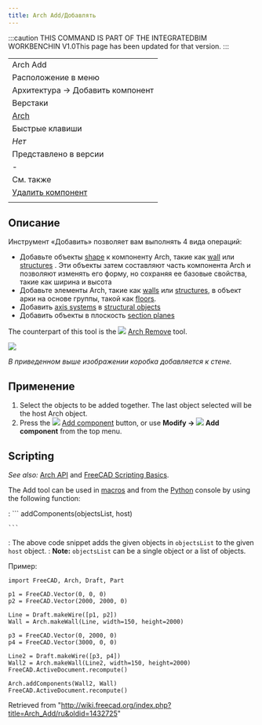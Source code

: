```yaml
---
title: Arch Add/Добавлять
---
```


:::caution
THIS COMMAND IS PART OF THE INTEGRATEDBIM WORKBENCHIN V1.0This page has been updated for that version.
:::

|                                                       |
| ----------------------------------------------------- |
| Arch Add                                              |
| Расположение в меню                                   |
| Архитектура → Добавить компонент                      |
| Верстаки                                              |
| [Arch](/Arch_Workbench/ru "Arch Workbench/ru")        |
| Быстрые клавиши                                       |
| _Нет_                                                 |
| Представлено в версии                                 |
| -                                                     |
| См. также                                             |
| [Удалить компонент](/Arch_Remove/ru "Arch Remove/ru") |
|                                                       |

## Описание

Инструмент «Добавить» позволяет вам выполнять 4 вида операций:

- Добавьте объекты [shape](/Part_Workbench "Part Workbench") к компоненту Arch, такие как [wall](/Arch_Wall "Arch Wall") или [structures](/Arch_Structure "Arch Structure") . Эти объекты затем составляют часть компонента Arch и позволяют изменять его форму, но сохраняя ее базовые свойства, такие как ширина и высота
- Добавьте элементы Arch, такие как [walls](/Arch_Wall "Arch Wall") или [structures](/Arch_Structure "Arch Structure"), в объект арки на основе группы, такой как [floors](/Arch_Floor "Arch Floor").
- Добавить [axis systems](/Arch_Axis "Arch Axis") в [structural objects](/Arch_Structure "Arch Structure")
- Добавить объекты в плоскость [section planes](/Arch_SectionPlane "Arch SectionPlane")

The counterpart of this tool is the ![](/images/Arch_Remove.svg) [Arch Remove](/Arch_Remove "Arch Remove") tool.

![](/images/Arch_Add_example.jpg)

_В приведенном выше изображении коробка добавляется к стене._

## Применение

1. Select the objects to be added together. The last object selected will be the host Arch object.
2. Press the ![](/images/Arch_Add.svg) [Add component](/Arch_Add "Arch Add") button, or use **Modify → ![](/images/Arch_Add.svg) Add component** from the top menu.

## Scripting

_See also:_ [Arch API](/Arch_API "Arch API") and [FreeCAD Scripting Basics](/FreeCAD_Scripting_Basics "FreeCAD Scripting Basics").

The Add tool can be used in [macros](/Macros "Macros") and from the [Python](/Python "Python") console by using the following function:

: ```
addComponents(objectsList, host)

    ```

: The above code snippet adds the given objects in `objectsList` to the given `host` object.
: **Note:** `objectsList` can be a single object or a list of objects.

Пример:

```
import FreeCAD, Arch, Draft, Part

p1 = FreeCAD.Vector(0, 0, 0)
p2 = FreeCAD.Vector(2000, 2000, 0)

Line = Draft.makeWire([p1, p2])
Wall = Arch.makeWall(Line, width=150, height=2000)

p3 = FreeCAD.Vector(0, 2000, 0)
p4 = FreeCAD.Vector(3000, 0, 0)

Line2 = Draft.makeWire([p3, p4])
Wall2 = Arch.makeWall(Line2, width=150, height=2000)
FreeCAD.ActiveDocument.recompute()

Arch.addComponents(Wall2, Wall)
FreeCAD.ActiveDocument.recompute()

```

Retrieved from "<http://wiki.freecad.org/index.php?title=Arch_Add/ru&oldid=1432725>"
